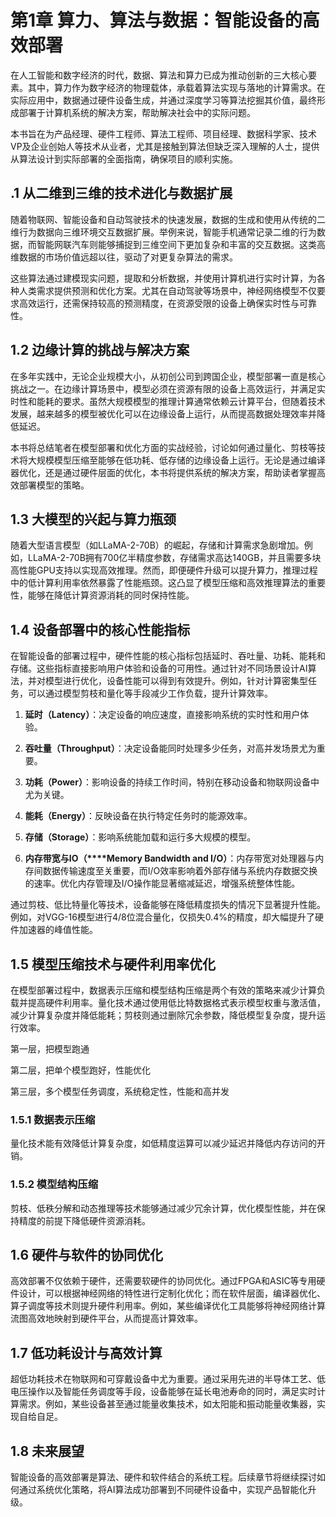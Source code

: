# 第1章 算力、算法与数据：智能设备的高效部署


在人工智能和数字经济的时代，数据、算法和算力已成为推动创新的三大核心要素。其中，算力作为数字经济的物理载体，承载着算法实现与落地的计算需求。在实际应用中，数据通过硬件设备生成，并通过深度学习等算法挖掘其价值，最终形成部署于计算机系统的解决方案，帮助解决社会中的实际问题。

本书旨在为产品经理、硬件工程师、算法工程师、项目经理、数据科学家、技术VP及企业创始人等技术从业者，尤其是接触到算法但缺乏深入理解的人士，提供从算法设计到实际部署的全面指南，确保项目的顺利实施。

## .1 从二维到三维的技术进化与数据扩展

随着物联网、智能设备和自动驾驶技术的快速发展，数据的生成和使用从传统的二维行为数据向三维环境交互数据扩展。举例来说，智能手机通常记录二维的行为数据，而智能网联汽车则能够捕捉到三维空间下更加复杂和丰富的交互数据。这类高维数据的市场价值远超以往，驱动了对更复杂算法的需求。

这些算法通过建模现实问题，提取和分析数据，并使用计算机进行实时计算，为各种人类需求提供预测和优化方案。尤其在自动驾驶等场景中，神经网络模型不仅要求高效运行，还需保持较高的预测精度，在资源受限的设备上确保实时性与可靠性。

## 1.2 边缘计算的挑战与解决方案

在多年实践中，无论企业规模大小，从初创公司到跨国企业，模型部署一直是核心挑战之一。在边缘计算场景中，模型必须在资源有限的设备上高效运行，并满足实时性和能耗的要求。虽然大规模模型的推理计算通常依赖云计算平台，但随着技术发展，越来越多的模型被优化可以在边缘设备上运行，从而提高数据处理效率并降低延迟。

本书将总结笔者在模型部署和优化方面的实战经验，讨论如何通过量化、剪枝等技术将大规模模型压缩至能够在低功耗、低存储的边缘设备上运行。无论是通过编译器优化，还是通过硬件层面的优化，本书将提供系统的解决方案，帮助读者掌握高效部署模型的策略。

## 1.3 大模型的兴起与算力瓶颈

随着大型语言模型（如LLaMA-2-70B）的崛起，存储和计算需求急剧增加。例如，LLaMA-2-70B拥有700亿半精度参数，存储需求高达140GB，并且需要多块高性能GPU支持以实现高效推理。然而，即便硬件升级可以提升算力，推理过程中的低计算利用率依然暴露了性能瓶颈。这凸显了模型压缩和高效推理算法的重要性，能够在降低计算资源消耗的同时保持性能。

## 1.4 设备部署中的核心性能指标

在智能设备的部署过程中，硬件性能的核心指标包括延时、吞吐量、功耗、能耗和存储。这些指标直接影响用户体验和设备的可用性。通过针对不同场景设计AI算法，并对模型进行优化，设备性能可以得到有效提升。例如，针对计算密集型任务，可以通过模型剪枝和量化等手段减少工作负载，提升计算效率。

1.  **延时（Latency）**：决定设备的响应速度，直接影响系统的实时性和用户体验。
    
2.  **吞吐量（Throughput）**：决定设备能同时处理多少任务，对高并发场景尤为重要。
    
3.  **功耗（Power）**：影响设备的持续工作时间，特别在移动设备和物联网设备中尤为关键。
    
4.  **能耗（Energy）**：反映设备在执行特定任务时的能源效率。
    
5.  **存储（Storage）**：影响系统能加载和运行多大规模的模型。
    
6.  **内存带宽与IO（****Memory Bandwidth and I/O）**：内存带宽对处理器与内存间数据传输速度至关重要，而I/O效率影响着外部存储与系统内存数据交换的速率。优化内存管理及I/O操作能显著缩减延迟，增强系统整体性能。
    

通过剪枝、低比特量化等技术，设备能够在降低精度损失的情况下显著提升性能。例如，对VGG-16模型进行4/8位混合量化，仅损失0.4%的精度，却大幅提升了硬件加速器的峰值性能。

## 1.5 模型压缩技术与硬件利用率优化

在模型部署过程中，数据表示压缩和模型结构压缩是两个有效的策略来减少计算负载并提高硬件利用率。量化技术通过使用低比特数据格式表示模型权重与激活值，减少计算复杂度并降低能耗；剪枝则通过删除冗余参数，降低模型复杂度，提升运行效率。

第一层，把模型跑通

第二层，把单个模型跑好，性能优化

第三层，多个模型任务调度，系统稳定性，性能和高并发

### 1.5.1 数据表示压缩

量化技术能有效降低计算复杂度，如低精度运算可以减少延迟并降低内存访问的开销。

### 1.5.2 模型结构压缩

剪枝、低秩分解和动态推理等技术能够通过减少冗余计算，优化模型性能，并在保持精度的前提下降低硬件资源消耗。

## 1.6 硬件与软件的协同优化

高效部署不仅依赖于硬件，还需要软硬件的协同优化。通过FPGA和ASIC等专用硬件设计，可以根据神经网络的特性进行定制化优化；而在软件层面，编译器优化、算子调度等技术则提升硬件利用率。例如，某些编译优化工具能够将神经网络计算流图高效地映射到硬件平台，从而提高计算效率。

## 1.7 低功耗设计与高效计算

超低功耗技术在物联网和可穿戴设备中尤为重要。通过采用先进的半导体工艺、低电压操作以及智能任务调度等手段，设备能够在延长电池寿命的同时，满足实时计算需求。例如，某些设备甚至通过能量收集技术，如太阳能和振动能量收集器，实现自给自足。

## 1.8 未来展望

智能设备的高效部署是算法、硬件和软件结合的系统工程。后续章节将继续探讨如何通过系统优化策略，将AI算法成功部署到不同硬件设备中，实现产品智能化升级。
